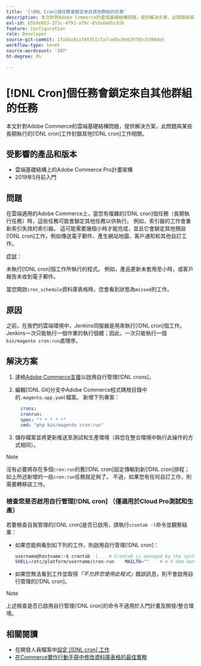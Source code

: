 ```yaml
---
title: '[!DNL Cron]個任務會鎖定來自其他群組的任務'
description: 本文針對Adobe Commerce的雲端基礎結構問題，提供解決方案，此問題與某些長期執行的 [!DNL cron] 工作封鎖其他 [!DNL cron] 工作有關。
exl-id: b5b9e8b3-373c-4f93-af9c-85da84dbc928
feature: Configuration
role: Developer
source-git-commit: 1fa5ba91a788351c7a7ce8bc0e826f05c5d98de5
workflow-type: tm+mt
source-wordcount: '397'
ht-degree: 0%

---
```


# [!DNL Cron]個任務會鎖定來自其他群組的任務

本文針對Adobe Commerce的雲端基礎結構問題，提供解決方案，此問題與某些長期執行的[!DNL cron]工作封鎖其他[!DNL cron]工作相關。

## 受影響的產品和版本

* 雲端基礎結構上的Adobe Commerce Pro計畫架構
* 2019年5月前入門

## 問題

在雲端適用的Adobe Commerce上，當您有複雜的[!DNL cron]個任務（長期執行任務）時，這些任務可能會鎖定其他任務以供執行。 例如，索引器的工作會重新索引失效的索引器。 這可能需要幾個小時才能完成，並且它會鎖定其他預設[!DNL cron]工作，例如傳送電子郵件、產生網站地圖、客戶通知和其他自訂工作。

<u>症狀</u>：

未執行[!DNL cron]個工作所執行的程式。 例如，產品更新未套用至小時，或客戶報告未收到電子郵件。

當您開啟`cron_schedule`資料庫表格時，您會看到狀態為`missed`的工作。

## 原因

之前，在我們的雲端環境中，Jenkins伺服器是用來執行[!DNL cron]個工作。 Jenkins一次只能執行一個作業的執行個體；因此，一次只能執行一個`bin/magento cron:run`處理序。

## 解決方案

1. 連絡[Adobe Commerce支援](/help/help-center-guide/help-center/magento-help-center-user-guide.md#submit-ticket)以啟用自行管理[!DNL crons]。
1. 編輯[!DNL Git]分支中Adobe Commerce程式碼根目錄中的`.magento.app.yaml`檔案。 新增下列專案：

   ```yaml
     crons:
     cronrun:
     spec: "* * * * *"
     cmd: "php bin/magento cron:run"
   ```

1. 儲存檔案並將更新推送至測試和生產環境（與您在整合環境中執行此操作的方式相同）。

>[!NOTE]
>
>沒有必要將存在多個`cron:run`的舊[!DNL cron]設定傳輸到新[!DNL cron]排程；如上所述新增的一般`cron:run`任務就足夠了。 不過，如果您有任何自訂工作，則需要轉移該工作。

### 檢查您是否啟用自行管理[!DNL cron] （僅適用於Cloud Pro測試和生產）

若要檢查自我管理的[!DNL cron]是否已啟用，請執行`crontab -l`命令並觀察結果：

* 如果您能夠看到如下列的工作，則啟用自行管理[!DNL cron]：

  ```bash
  username@hostname:~$ crontab -l    # Crontab is managed by the system, attempts to edit it directly will fail.
  SHELL=/etc/platform/username/cron-run    MAILTO=""    # m h dom mon dow job_name    * * * * * cronrun
  ```

* 如果您無法看到工作並取得&#x200B;*「不允許您使用此程式」*&#x200B;錯誤訊息，則不會啟用自行管理的[!DNL cron]。

>[!NOTE]
>
>上述檢查是否已啟用自行管理[!DNL cron]的命令不適用於入門計畫及開發/整合環境。

## 相關閱讀

* 在開發人員檔案中[設定 [!DNL cron] 工作](https://experienceleague.adobe.com/en/docs/commerce-operations/configuration-guide/cli/configure-cron-jobs)
* [在Commerce實作行動手冊中修改資料庫表格的最佳實務](https://experienceleague.adobe.com/en/docs/commerce-operations/implementation-playbook/best-practices/development/modifying-core-and-third-party-tables#why-adobe-recommends-avoiding-modifications)
